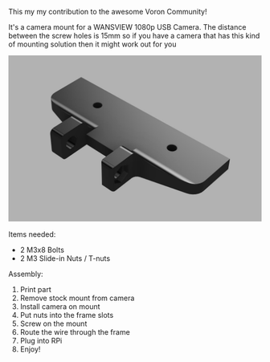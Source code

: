 This my my contribution to the awesome Voron Community!

It's a camera mount for a WANSVIEW 1080p USB Camera.
The distance between the screw holes is 15mm so if you have a camera that has this kind of mounting solution then it might work out for you

![Screenshot_4](Screenshot_4.jpg)


Items needed:
* 2 M3x8 Bolts
* 2 M3 Slide-in Nuts / T-nuts


Assembly:
1. Print part
2. Remove stock mount from camera
3. Install camera on mount
4. Put nuts into the frame slots
5. Screw on the mount
6. Route the wire through the frame
7. Plug into RPi
8. Enjoy!
